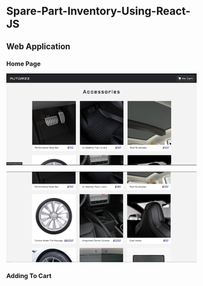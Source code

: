 # Spare-Part-Inventory-Using-React-JS
## Web Application
### Home Page
![](public/img/img1.PNG)


![](public/img/img2.PNG)
### Adding To Cart
